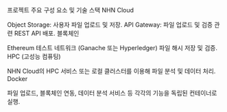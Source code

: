 프로젝트 주요 구성 요소 및 기술 스택
NHN Cloud

Object Storage: 사용자 파일 업로드 및 저장.
API Gateway: 파일 업로드 및 검증 관련 REST API 배포.
블록체인

Ethereum 테스트 네트워크 (Ganache 또는 Hyperledger)
파일 해시 저장 및 검증.
HPC (고성능 컴퓨팅)

NHN Cloud의 HPC 서비스 또는 로컬 클러스터를 이용해 파일 분석 및 데이터 처리.
Docker

파일 업로드, 블록체인 연동, 데이터 분석 서비스 등 각각의 기능을 독립된 컨테이너로 실행.
